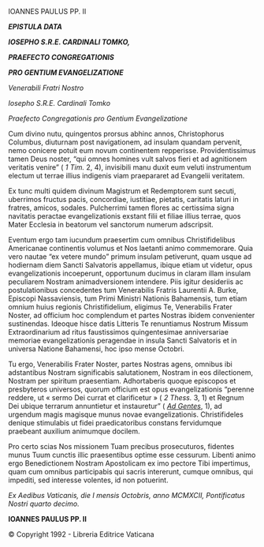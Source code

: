 IOANNES PAULUS PP. II

***EPISTULA DATA***

***IOSEPHO S.R.E. CARDINALI TOMKO,***

***PRAEFECTO CONGREGATIONIS***

***PRO GENTIUM EVANGELIZATIONE***

*Venerabili Fratri Nostro*

*Iosepho S.R.E. Cardinali Tomko*

*Praefecto Congregationis pro Gentium Evangelizatione*

Cum divino nutu, quingentos prorsus abhinc annos, Christophorus Columbus, diuturnam post navigationem, ad insulam quandam pervenit, nemo conicere potuit eum novum continentem repperisse. Providentissimus tamen Deus noster, “qui omnes homines vult salvos fieri et ad agnitionem veritatis venire” ( *1 Tim.* 2, 4), invisibili manu duxit eum veluti instrumentum electum ut terrae illius indigenis viam praepararet ad Evangelii veritatem.

Ex tunc multi quidem divinum Magistrum et Redemptorem sunt secuti, uberrimos fructus pacis, concordiae, iustitiae, pietatis, caritatis laturi in fratres, amicos, sodales. Pulcherrimi tamen flores ac certissima signa navitatis peractae evangelizationis exstant filii et filiae illius terrae, quos Mater Ecclesia in beatorum vel sanctorum numerum adscripsit.

Eventum ergo tam iucundum praesertim cum omnibus Christifidelibus Americanae continentis volumus et Nos laetanti animo commemorare. Quia vero nautae “ex vetere mundo” primum insulam petiverunt, quam usque ad hodiernam diem Sancti Salvatoris appellamus, ibique etiam ut videtur, opus evangelizationis incoeperunt, opportunum ducimus in claram illam insulam peculiarem Nostram animadversionem intendere. Piis igitur desideriis ac postulationibus concedentes tum Venerabilis Fratris Laurentii A. Burke, Episcopi Nassaviensis, tum Primi Ministri Nationis Bahamensis, tum etiam omnium huius regionis Christifidelium, eligimus Te, Venerabilis Frater Noster, ad officium hoc complendum et partes Nostras ibidem convenienter sustinendas. Ideoque hisce datis Litteris Te renuntiamus Nostrum Missum Extraordinarium ad ritus faustissimos quingentesimae anniversariae memoriae evangelizationis peragendae in insula Sancti Salvatoris et in universa Natione Bahamensi, hoc ipso mense Octobri.

Tu ergo, Venerabilis Frater Noster, partes Nostras agens, omnibus ibi adstantibus Nostram significabis salutationem, Nostram in eos dilectionem, Nostram per spiritum praesentiam. Adhortaberis quoque episcopos et presbyteros universos, quorum officium est opus evangelizationis “perenne reddere, ut « sermo Dei currat et clarificetur » ( *2 Thess.* 3, 1) et Regnum Dei ubique terrarum annuntietur et instauretur” ( *[Ad Gentes](http://www.vatican.va/archive/hist_councils/ii_vatican_council/documents/vat-ii_decree_19651207_ad-gentes_lt.html)*, 1), ad urgendum magis magisque munus novae evangelizationis. Christifideles denique stimulabis ut fidei praedicatoribus constans fervidumque praebeant auxilium animumque docilem.

Pro certo scias Nos missionem Tuam precibus prosecuturos, fidentes munus Tuum cunctis illic praesentibus optime esse cessurum. Libenti animo ergo Benedictionem Nostram Apostolicam ex imo pectore Tibi impertimus, quam cum omnibus participabis qui sacris intererunt, cumque omnibus, qui impediti, sed interesse volentes, id non potuerint.

*Ex Aedibus Vaticanis, die I mensis Octobris, anno MCMXCII, Pontificatus Nostri quarto decimo.*

**IOANNES PAULUS PP. II**

© Copyright 1992 - Libreria Editrice Vaticana